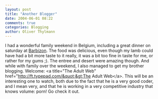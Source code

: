 ```yaml
---
layout: post
title: "Another Blogger"
date: 2004-06-01 08:22
comments: true
categories: Blogging
author: Oliver Thylmann
---
```



I had a wonderful family weekend in Belgium, including a great dinner on saturday at [Barbizon](http://www.barbizon.be/). The food was delicious, even though my lamb could have had a bit more taste to it really, it was a bit too fine in taste for me, or rather for my gums ;). The entree and desert were amazing though. And while with family over the weekend, I also managed to get my brother blogging. Welcome: &lt;a title=&quot;The Adult Web&quot; href=&quot;http://ft.typepad.com/&quot;&gt;The Adult Web&lt;/a&gt;. This will be an interesting one to watch, both due to the fact that he is a very good coder, and I mean very, and that he is working in a very competitive industry that knows volume: porn! Go check it out.


